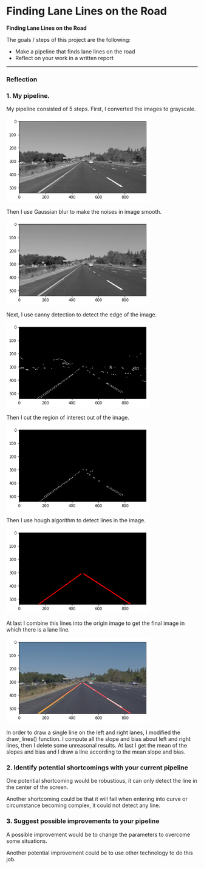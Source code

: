 # **Finding Lane Lines on the Road** 


**Finding Lane Lines on the Road**

The goals / steps of this project are the following:
* Make a pipeline that finds lane lines on the road
* Reflect on your work in a written report


[//]: # (Image References)

[image1]: ./examples/gray.png "Grayscale"
[image2]: ./examples/gauss.png "Grayscale"
[image3]: ./examples/edge.png "Grayscale"
[image4]: ./examples/roi.png "Grayscale"
[image5]: ./examples/line.png "Grayscale"
[image6]: ./examples/combine.png "Grayscale"
---

### Reflection

### 1. My pipeline.

My pipeline consisted of 5 steps. First, I converted the images to grayscale.

![gray][image1]

Then I use Gaussian blur to make the noises in image smooth.

![gauss][image2]

Next, I use canny detection to detect the edge of the image. 

![edge][image3]

Then I cut the region of interest out of the image. 

![roi][image4]

Then I use hough algorithm to detect lines in the image. 

![line][image5]

At last I combine this lines into the origin image to get the final image in which there is a lane line.

![combine][image6]

In order to draw a single line on the left and right lanes, I modified the draw_lines() function. I compute all the slope and bias about left and right lines, then I delete some unreasonal results. At last I get the mean of the slopes and bias and I draw a line according to the mean slope and bias.

### 2. Identify potential shortcomings with your current pipeline

One potential shortcoming would be robustious, it can only detect the line in the center of the screen. 

Another shortcoming could be that it will fail when entering into curve or circumstance becoming complex, it could not detect any line.

### 3. Suggest possible improvements to your pipeline

A possible improvement would be to change the parameters to overcome some situations.

Another potential improvement could be to use other technology to do this job.
